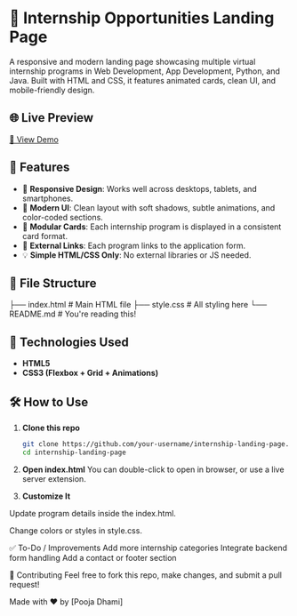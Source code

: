 # 🚀 Internship Opportunities Landing Page

A responsive and modern landing page showcasing multiple virtual internship programs in Web Development, App Development, Python, and Java. Built with HTML and CSS, it features animated cards, clean UI, and mobile-friendly design.

## 🌐 Live Preview

[🔗 View Demo](https://internship.codeclause.com)

## 📌 Features

- 📱 **Responsive Design**: Works well across desktops, tablets, and smartphones.
- 🎨 **Modern UI**: Clean layout with soft shadows, subtle animations, and color-coded sections.
- 🧩 **Modular Cards**: Each internship program is displayed in a consistent card format.
- 🔗 **External Links**: Each program links to the application form.
- 💡 **Simple HTML/CSS Only**: No external libraries or JS needed.

## 📂 File Structure
├── index.html # Main HTML file
├── style.css # All styling here
└── README.md # You're reading this!

## 🚀 Technologies Used

- **HTML5**
- **CSS3 (Flexbox + Grid + Animations)**

## 🛠️ How to Use

1. **Clone this repo**  
   ```bash
   git clone https://github.com/your-username/internship-landing-page.git
   cd internship-landing-page
2. **Open index.html**
You can double-click to open in browser, or use a live server extension.

3. **Customize It**

Update program details inside the index.html.

Change colors or styles in style.css.

✅ To-Do / Improvements
Add more internship categories
Integrate backend form handling
Add a contact or footer section

🤝 Contributing
Feel free to fork this repo, make changes, and submit a pull request!

Made with ❤️ by [Pooja Dhami]